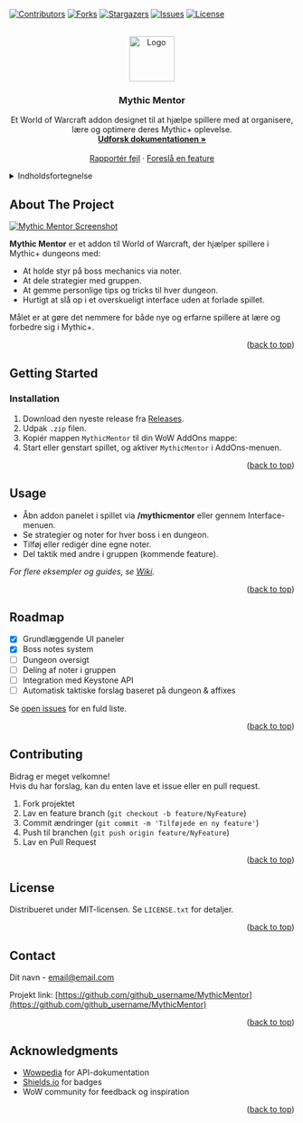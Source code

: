 <!-- Improved compatibility of back to top link: See: https://github.com/othneildrew/Best-README-Template/pull/73 -->
<a id="readme-top"></a>
<!--
*** Mythic Mentor - WoW Addon
*** Hvis du har forslag, så lav gerne et issue eller en pull request!
*** Og giv projektet en stjerne hvis du kan lide det :)
-->



<!-- PROJECT SHIELDS -->
[![Contributors][contributors-shield]][contributors-url]
[![Forks][forks-shield]][forks-url]
[![Stargazers][stars-shield]][stars-url]
[![Issues][issues-shield]][issues-url]
[![License][license-shield]][license-url]



<!-- PROJECT LOGO -->
<br />
<div align="center">
  <a href="https://github.com/github_username/MythicMentor">
    <img src="images/logo.png" alt="Logo" width="80" height="80">
  </a>

<h3 align="center">Mythic Mentor</h3>

  <p align="center">
    Et World of Warcraft addon designet til at hjælpe spillere med at organisere, lære og optimere deres Mythic+ oplevelse.
    <br />
    <a href="https://github.com/github_username/MythicMentor"><strong>Udforsk dokumentationen »</strong></a>
    <br />
    <br />
    <a href="https://github.com/github_username/MythicMentor/issues">Rapportér fejl</a>
    &middot;
    <a href="https://github.com/github_username/MythicMentor/issues">Foreslå en feature</a>
  </p>
</div>



<!-- TABLE OF CONTENTS -->
<details>
  <summary>Indholdsfortegnelse</summary>
  <ol>
    <li><a href="#about-the-project">Om projektet</a></li>
    <li><a href="#getting-started">Kom godt i gang</a></li>
    <li><a href="#usage">Brug</a></li>
    <li><a href="#roadmap">Roadmap</a></li>
    <li><a href="#contributing">Bidrag</a></li>
    <li><a href="#license">Licens</a></li>
    <li><a href="#contact">Kontakt</a></li>
    <li><a href="#acknowledgments">Tak</a></li>
  </ol>
</details>



<!-- ABOUT THE PROJECT -->
## About The Project

[![Mythic Mentor Screenshot][product-screenshot]](images/screenshot.png)

**Mythic Mentor** er et addon til World of Warcraft, der hjælper spillere i Mythic+ dungeons med:  
- At holde styr på boss mechanics via noter.  
- At dele strategier med gruppen.  
- At gemme personlige tips og tricks til hver dungeon.  
- Hurtigt at slå op i et overskueligt interface uden at forlade spillet.  

Målet er at gøre det nemmere for både nye og erfarne spillere at lære og forbedre sig i Mythic+.  

<p align="right">(<a href="#readme-top">back to top</a>)</p>



<!-- GETTING STARTED -->
## Getting Started

### Installation

1. Download den nyeste release fra [Releases](https://github.com/github_username/MythicMentor/releases).  
2. Udpak `.zip` filen.  
3. Kopiér mappen `MythicMentor` til din WoW AddOns mappe:  
4. Start eller genstart spillet, og aktiver `MythicMentor` i AddOns-menuen.  

<p align="right">(<a href="#readme-top">back to top</a>)</p>



<!-- USAGE EXAMPLES -->
## Usage

- Åbn addon panelet i spillet via **/mythicmentor** eller gennem Interface-menuen.  
- Se strategier og noter for hver boss i en dungeon.  
- Tilføj eller redigér dine egne noter.  
- Del taktik med andre i gruppen (kommende feature).  

_For flere eksempler og guides, se [Wiki](https://github.com/github_username/MythicMentor/wiki)._  

<p align="right">(<a href="#readme-top">back to top</a>)</p>



<!-- ROADMAP -->
## Roadmap

- [x] Grundlæggende UI paneler
- [x] Boss notes system
- [ ] Dungeon oversigt
- [ ] Deling af noter i gruppen
- [ ] Integration med Keystone API
- [ ] Automatisk taktiske forslag baseret på dungeon & affixes  

Se [open issues](https://github.com/github_username/MythicMentor/issues) for en fuld liste.  

<p align="right">(<a href="#readme-top">back to top</a>)</p>



<!-- CONTRIBUTING -->
## Contributing

Bidrag er meget velkomne!  
Hvis du har forslag, kan du enten lave et issue eller en pull request.  

1. Fork projektet  
2. Lav en feature branch (`git checkout -b feature/NyFeature`)  
3. Commit ændringer (`git commit -m 'Tilføjede en ny feature'`)  
4. Push til branchen (`git push origin feature/NyFeature`)  
5. Lav en Pull Request  

<p align="right">(<a href="#readme-top">back to top</a>)</p>



<!-- LICENSE -->
## License

Distribueret under MIT-licensen. Se `LICENSE.txt` for detaljer.  

<p align="right">(<a href="#readme-top">back to top</a>)</p>



<!-- CONTACT -->
## Contact

Dit navn - email@email.com  

Projekt link: [https://github.com/github_username/MythicMentor](https://github.com/github_username/MythicMentor)  

<p align="right">(<a href="#readme-top">back to top</a>)</p>



<!-- ACKNOWLEDGMENTS -->
## Acknowledgments

* [Wowpedia](https://wowpedia.fandom.com/) for API-dokumentation  
* [Shields.io](https://shields.io) for badges  
* WoW community for feedback og inspiration  

<p align="right">(<a href="#readme-top">back to top</a>)</p>



<!-- MARKDOWN LINKS & IMAGES -->
[contributors-shield]: https://img.shields.io/github/contributors/github_username/MythicMentor.svg?style=for-the-badge
[contributors-url]: https://github.com/github_username/MythicMentor/graphs/contributors
[forks-shield]: https://img.shields.io/github/forks/github_username/MythicMentor.svg?style=for-the-badge
[forks-url]: https://github.com/github_username/MythicMentor/network/members
[stars-shield]: https://img.shields.io/github/stars/github_username/MythicMentor.svg?style=for-the-badge
[stars-url]: https://github.com/github_username/MythicMentor/stargazers
[issues-shield]: https://img.shields.io/github/issues/github_username/MythicMentor.svg?style=for-the-badge
[issues-url]: https://github.com/github_username/MythicMentor/issues
[license-shield]: https://img.shields.io/github/license/github_username/MythicMentor.svg?style=for-the-badge
[license-url]: https://github.com/github_username/MythicMentor/blob/master/LICENSE.txt
[product-screenshot]: images/screenshot.png
